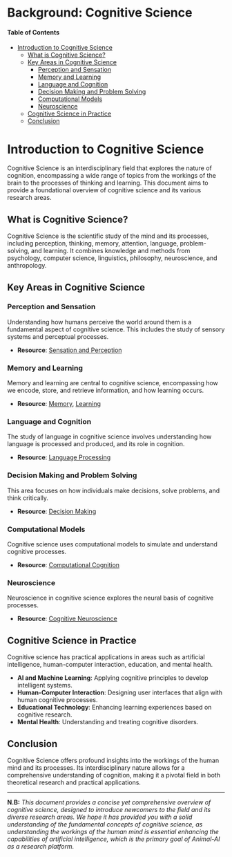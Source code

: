 # Background: Cognitive Science

#### Table of Contents
- [Introduction to Cognitive Science](#Introduction-to-Cognitive-Science)
  - [What is Cognitive Science?](#What-is-Cognitive-Science?)
  - [Key Areas in Cognitive Science](#Key-Areas-in-Cognitive-Science)
    - [Perception and Sensation](#Perception-and-Sensation)
    - [Memory and Learning](#Memory-and-Learning)
    - [Language and Cognition](#Language-and-Cognition)
    - [Decision Making and Problem Solving](#Decision-Making-and-Problem-Solving)
    - [Computational Models](#Computational-Models)
    - [Neuroscience](#Neuroscience)
  - [Cognitive Science in Practice](#Cognitive-Science-in-Practice)
  - [Conclusion](#Conclusion)


# Introduction to Cognitive Science

Cognitive Science is an interdisciplinary field that explores the nature of cognition, encompassing a wide range of topics from the workings of the brain to the processes of thinking and learning. This document aims to provide a foundational overview of cognitive science and its various research areas.

## What is Cognitive Science?

Cognitive Science is the scientific study of the mind and its processes, including perception, thinking, memory, attention, language, problem-solving, and learning. It combines knowledge and methods from psychology, computer science, linguistics, philosophy, neuroscience, and anthropology.

## Key Areas in Cognitive Science

### Perception and Sensation

Understanding how humans perceive the world around them is a fundamental aspect of cognitive science. This includes the study of sensory systems and perceptual processes.

- **Resource**: [Sensation and Perception](https://en.wikipedia.org/wiki/Sensory_processing)

### Memory and Learning

Memory and learning are central to cognitive science, encompassing how we encode, store, and retrieve information, and how learning occurs.

- **Resource**: [Memory](https://en.wikipedia.org/wiki/Memory), [Learning](https://en.wikipedia.org/wiki/Learning)

### Language and Cognition

The study of language in cognitive science involves understanding how language is processed and produced, and its role in cognition.

- **Resource**: [Language Processing](https://en.wikipedia.org/wiki/Language_processing_in_the_brain)

### Decision Making and Problem Solving

This area focuses on how individuals make decisions, solve problems, and think critically.

- **Resource**: [Decision Making](https://en.wikipedia.org/wiki/Decision-making)

### Computational Models

Cognitive science uses computational models to simulate and understand cognitive processes.

- **Resource**: [Computational Cognition](https://en.wikipedia.org/wiki/Computational_cognition)

### Neuroscience

Neuroscience in cognitive science explores the neural basis of cognitive processes.

- **Resource**: [Cognitive Neuroscience](https://en.wikipedia.org/wiki/Cognitive_neuroscience)

## Cognitive Science in Practice

Cognitive science has practical applications in areas such as artificial intelligence, human-computer interaction, education, and mental health.

- **AI and Machine Learning**: Applying cognitive principles to develop intelligent systems.
- **Human-Computer Interaction**: Designing user interfaces that align with human cognitive processes.
- **Educational Technology**: Enhancing learning experiences based on cognitive research.
- **Mental Health**: Understanding and treating cognitive disorders.

## Conclusion

Cognitive Science offers profound insights into the workings of the human mind and its processes. Its interdisciplinary nature allows for a comprehensive understanding of cognition, making it a pivotal field in both theoretical research and practical applications.

---

**N.B:** _This document provides a concise yet comprehensive overview of cognitive science, designed to introduce newcomers to the field and its diverse research areas. We hope it has provided you with a solid understanding of the fundamental concepts of cognitive science, as understanding the workings of the human mind is essential enhancing the capabilities of artificial intelligence, which is the primary goal of Animal-AI as a research platform._
